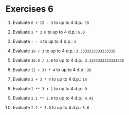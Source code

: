 # Exercises 6

1. Evaluate `6 + 12 - 3` to up to 4 d.p.:
	`15`

2. Evaluate `2 * 3.0` to up to 4 d.p.:
	`6.0`

3. Evaluate `- - 4` to up to 4 d.p.:
	`4`

4. Evaluate `10 / 3` to up to 4 d.p.:
	`3.3333333333333335`

5. Evaluate `10.0 / 3.0` to up to 4 d.p.:
	`3.3333333333333335`

6. Evaluate `(2 + 3) * 4` to up to 4 d.p.:
	`20`

7. Evaluate `2 + 3 * 4` to up to 4 d.p.:
	`14`

8. Evaluate `2 ** 3 + 1` to up to 4 d.p.:
	`9`

9. Evaluate `2.1 ** 2.0` to up to 4 d.p.:
	`4.41`

10. Evaluate `2.2 * 3.0` to up to 4 d.p.:
	`6.6`